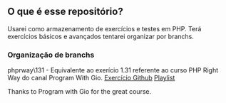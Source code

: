 ## O que é esse repositório?
Usarei como armazenamento de exercícios e testes em PHP.
Terá exercícios básicos e avançados
tentarei organizar por branchs.

### Organização de branchs
phprway\131 - Equivalente ao exerício 1.31 referente ao curso PHP Right Way do canal Program With Gio.
[Exercício Github](https://github.com/ggelashvili/learnphptherightway-project/tree/1.31)
[Playlist](https://www.youtube.com/watch?v=sVbEyFZKgqk&list=PLr3d3QYzkw2xabQRUpcZ_IBk9W50M9pe-)

Thanks to Program with Gio for the great course.
